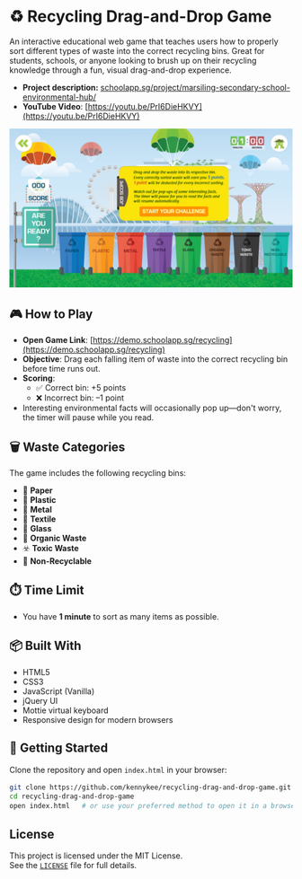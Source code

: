 # ♻️ Recycling Drag-and-Drop Game

An interactive educational web game that teaches users how to properly sort different types of waste into the correct recycling bins. Great for students, schools, or anyone looking to brush up on their recycling knowledge through a fun, visual drag-and-drop experience.

- **Project description:** [schoolapp.sg/project/marsiling-secondary-school-environmental-hub/](https://schoolapp.sg/project/marsiling-secondary-school-environmental-hub/)
- **YouTube Video**: [https://youtu.be/PrI6DieHKVY](https://youtu.be/PrI6DieHKVY)
    
![Game Screenshot](./assets/images/MSS_5.png) <!-- Replace with actual path or GitHub-hosted URL -->

## 🎮 How to Play
- **Open Game Link**: [https://demo.schoolapp.sg/recycling](https://demo.schoolapp.sg/recycling)
- **Objective**: Drag each falling item of waste into the correct recycling bin before time runs out.
- **Scoring**:
  - ✅ Correct bin: +5 points
  - ❌ Incorrect bin: –1 point
- Interesting environmental facts will occasionally pop up—don't worry, the timer will pause while you read.

## 🗑️ Waste Categories

The game includes the following recycling bins:

- 📄 **Paper**
- 🧴 **Plastic**
- 🥫 **Metal**
- 👕 **Textile**
- 🍾 **Glass**
- 🍌 **Organic Waste**
- ☣️ **Toxic Waste**
- 🚯 **Non-Recyclable**

## ⏱️ Time Limit

- You have **1 minute** to sort as many items as possible.

## 📦 Built With

- HTML5
- CSS3
- JavaScript (Vanilla)
- jQuery UI
- Mottie virtual keyboard
- Responsive design for modern browsers

## 🚀 Getting Started

Clone the repository and open `index.html` in your browser:

```bash
git clone https://github.com/kennykee/recycling-drag-and-drop-game.git
cd recycling-drag-and-drop-game
open index.html   # or use your preferred method to open it in a browser
```
## License

This project is licensed under the MIT License.  
See the [`LICENSE`](./LICENSE) file for full details.
